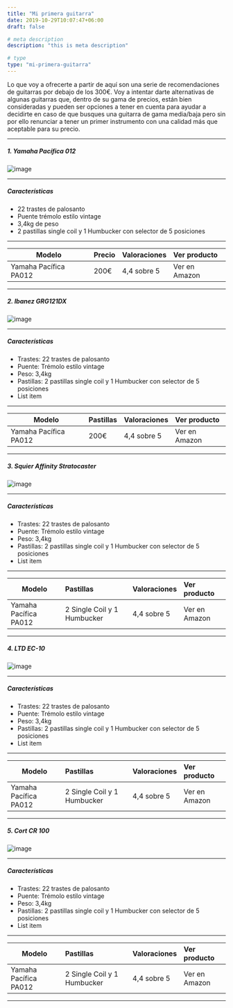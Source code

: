 ```yaml
---
title: "Mi primera guitarra"
date: 2019-10-29T10:07:47+06:00
draft: false

# meta description
description: "this is meta description"

# type
type: "mi-primera-guitarra"
---
```


Lo que voy a ofrecerte a partir de aquí son una serie de recomendaciones de guitarras por debajo de los 300€. Voy a intentar darte alternativas de algunas guitarras que, dentro de su gama de precios, están bien consideradas y pueden ser opciones a tener en cuenta para ayudar a decidirte en caso de que busques una guitarra de gama media/baja pero sin por ello renunciar a tener un primer instrumento con una calidad más que aceptable para su precio.

<hr>

##### 1. Yamaha Pacífica 012

![image](../../images/post/yamaha_pacifica_012.jpg)

<hr>

##### Características

* 22 trastes de palosanto
* Puente trémolo estilo vintage
* 3,4kg de peso
* 2 pastillas single coil y 1 Humbucker con selector de 5 posiciones

<hr>

| Modelo        | Precio    | Valoraciones | Ver producto |      
| ------------- |:-------------|:-------------|:-------------
| Yamaha Pacífica PA012	   	   | 200€ | 4,4 sobre 5 | Ver en Amazon		

<hr>

##### 2. Ibanez GRG121DX

![image](../../images/post/ibanez_grg_121_dx.jpg)

<hr>

##### Características

* Trastes: 22 trastes de palosanto
* Puente: Trémolo estilo vintage
* Peso: 3,4kg
* Pastillas: 2 pastillas single coil y 1 Humbucker con selector de 5 posiciones
* List item

<hr>

| Modelo        | Pastillas    | Valoraciones | Ver producto |      
| ------------- |:-------------|:-------------|:-------------
| Yamaha Pacífica PA012	   	   | 200€ | 4,4 sobre 5 | Ver en Amazon		

<hr>

##### 3. Squier Affinity Stratocaster

![image](../../images/post/squier_affinity_stratocaster.png)

<hr>

##### Características

* Trastes: 22 trastes de palosanto
* Puente: Trémolo estilo vintage
* Peso: 3,4kg
* Pastillas: 2 pastillas single coil y 1 Humbucker con selector de 5 posiciones
* List item

<hr>

| Modelo        | Pastillas    | Valoraciones | Ver producto |      
| ------------- |:-------------|:-------------|:-------------
| Yamaha Pacífica PA012	   	   | 2 Single Coil y 1 Humbucker | 4,4 sobre 5 | Ver en Amazon		

<hr>

##### 4. LTD EC-10

![image](../../images/post/ltd_ec_10.jpg)

<hr>

##### Características

* Trastes: 22 trastes de palosanto
* Puente: Trémolo estilo vintage
* Peso: 3,4kg
* Pastillas: 2 pastillas single coil y 1 Humbucker con selector de 5 posiciones
* List item

<hr>

| Modelo        | Pastillas    | Valoraciones | Ver producto |      
| ------------- |:-------------|:-------------|:-------------
| Yamaha Pacífica PA012	   	   | 2 Single Coil y 1 Humbucker | 4,4 sobre 5 | Ver en Amazon		

<hr>

##### 5. Cort CR 100

![image](../../images/post/cort_cr_100.png)

<hr>

##### Características

* Trastes: 22 trastes de palosanto
* Puente: Trémolo estilo vintage
* Peso: 3,4kg
* Pastillas: 2 pastillas single coil y 1 Humbucker con selector de 5 posiciones
* List item

<hr>

| Modelo        | Pastillas    | Valoraciones | Ver producto |      
| ------------- |:-------------|:-------------|:-------------
| Yamaha Pacífica PA012	   	   | 2 Single Coil y 1 Humbucker | 4,4 sobre 5 | Ver en Amazon		

<hr>